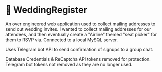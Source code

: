 # 🍰 WeddingRegister
 An over engineered web application used to collect mailing addresses to send out wedding invites. I wanted to collect mailing addresses for our attendees, and then eventually create a "Airline" themed "seat picker" for them to RSVP via. Connected to a local MySQL server.
 
 Uses Telegram bot API to send confirmation of signups to a group chat.
 
 Database Credentials & ReCaptcha API tokens removed for protection. Telegram bot tokens not removed as they are no longer used.
